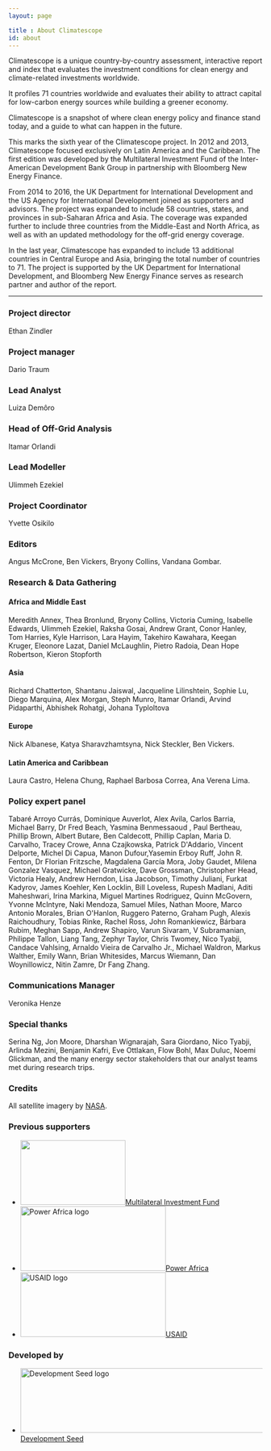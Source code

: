 ```yaml
---
layout: page

title : About Climatescope
id: about
---
```

Climatescope is a unique country-by-country assessment, interactive report and index that evaluates the investment conditions for clean energy and climate-related investments worldwide.

It profiles 71 countries worldwide and evaluates their ability to attract capital for low-carbon energy sources while building a greener economy.

Climatescope is a snapshot of where clean energy policy and finance stand today, and a guide to what can happen in the future.

This marks the sixth year of the Climatescope project. In 2012 and 2013, Climatescope focused exclusively on Latin America and the Caribbean. The first edition was developed by the Multilateral Investment Fund of the Inter-American Development Bank Group in partnership with Bloomberg New Energy Finance.

From 2014 to 2016, the UK Department for International Development and the US Agency for International Development  joined as supporters and advisors. The project was expanded to include 58 countries, states, and provinces in sub-Saharan Africa and Asia.  The coverage was expanded further to include three countries from the Middle-East and North Africa, as well as with an updated methodology for the off-grid energy coverage.

In the last year, Climatescope has expanded to include 13 additional countries in Central Europe and Asia, bringing the total number of countries to 71. The project is supported by the UK Department for International Development, and Bloomberg New Energy Finance serves as research partner and author of the report.

***

### Project director
Ethan Zindler

### Project manager
Dario Traum 

### Lead Analyst
Luiza Demôro

### Head of Off-Grid Analysis
Itamar Orlandi

### Lead Modeller 
Ulimmeh Ezekiel

### Project Coordinator
Yvette Osikilo

### Editors
Angus McCrone, Ben Vickers, Bryony Collins, Vandana Gombar.

### Research & Data Gathering

#### Africa and Middle East
Meredith Annex, Thea Bronlund, Bryony Collins, Victoria Cuming, Isabelle Edwards, Ulimmeh Ezekiel, Raksha Gosai, Andrew Grant, Conor Hanley, Tom Harries, Kyle Harrison, Lara Hayim, Takehiro Kawahara, Keegan Kruger, Eleonore Lazat, Daniel McLaughlin, Pietro Radoia, Dean Hope Robertson, Kieron Stopforth

#### Asia
Richard Chatterton, Shantanu Jaiswal, Jacqueline Lilinshtein, Sophie Lu, Diego Marquina, Alex Morgan, Steph Munro, Itamar Orlandi, Arvind Pidaparthi, Abhishek Rohatgi, Johana Typloltova 

#### Europe
Nick Albanese, Katya Sharavzhamtsyna, Nick Steckler, Ben Vickers.

#### Latin America and Caribbean
Laura Castro, Helena Chung, Raphael Barbosa Correa, Ana Verena Lima.

### Policy expert panel
Tabaré 	Arroyo Currás, Dominique Auverlot, Alex Avila, Carlos Barria, Michael Barry, Dr Fred Beach,
Yasmina Benmessaoud , Paul Bertheau, Phillip Brown, Albert Butare, Ben Caldecott, Phillip Caplan,
Maria D. Carvalho, Tracey Crowe, Anna Czajkowska, Patrick D'Addario, Vincent	 Delporte, Michel Di Capua, Manon Dufour,Yasemin Erboy Ruff, John R. Fenton, Dr Florian Fritzsche, Magdalena  García Mora, Joby Gaudet, Milena Gonzalez Vasquez, Michael  Gratwicke, Dave Grossman, Christopher  Head, Victoria  Healy, Andrew  Herndon, Lisa  Jacobson, Timothy Juliani, Furkat Kadyrov, James  Koehler, Ken Locklin, Bill Loveless, Rupesh Madlani, Aditi  Maheshwari, Irina Markina, Miguel	Martines Rodriguez, Quinn McGovern, Yvonne McIntyre, Naki Mendoza, Samuel  Miles, Nathan Moore, Marco Antonio Morales, Brian  O'Hanlon, Ruggero Paterno, Graham  Pugh, Alexis  Raichoudhury, Tobias	Rinke,
Rachel Ross, John  Romankiewicz, Bárbara Rubim, Meghan  Sapp, Andrew  Shapiro, Varun Sivaram, V Subramanian, Philippe Tallon, Liang Tang, Zephyr Taylor, Chris Twomey, Nico Tyabji, Candace Vahlsing,
Arnaldo	 Vieira de Carvalho Jr., Michael	Waldron, Markus Walther, Emily Wann, Brian Whitesides, Marcus	 Wiemann, Dan Woynillowicz, Nitin Zamre, Dr Fang Zhang.

### Communications Manager
Veronika Henze

### Special thanks
Serina Ng, Jon Moore, Dharshan Wignarajah, Sara Giordano, Nico Tyabji, Arlinda Mezini, Benjamin Kafri, Eve Ottlakan, Flow Bohl, Max Duluc, Noemi Glickman, and the many energy sector stakeholders that our analyst teams met during research trips.

### Credits
All satellite imagery by [NASA](http://earthobservatory.nasa.gov/?eocn=topnav&eoci=logo).

### Previous supporters
<ul class="logo-list">
  <li><a class="logo-fomin" href="http://www.fomin.org/" title="" target="_blank"><img width="208" height="128" alt="" src="{{ site.domain }}{{ site.path_prefix }}/assets/images/layout/logo-fomin-en-flat-pos.svg"><span>Multilateral Investment Fund</span></a></li>
  <li><a class="logo-powerafrica" href="http://www.usaid.gov/powerafrica" title="Visit Power Africa" target="_blank"><img width="288" height="128" alt="Power Africa logo" src="{{ site.domain }}{{ site.path_prefix }}/assets/images/layout/logo-powerafrica-flat-pos.svg"><span>Power Africa</span></a></li>
  <li><a class="logo-usaid" href="http://www.usaid.gov" title="Visit USAID"  target="_blank"><img width="288" height="128" alt="USAID logo" src="{{ site.domain }}{{ site.path_prefix }}/assets/images/layout/logo-usaid-flat-pos.svg" /><span>USAID</span></a></li>
</ul>

### Developed by
<ul class="logo-list">
  <li><a class="logo-devseed" href="http://developmentseed.org/" title="Visit Development Seed" target="_blank"><img width="750" height="128" alt="Development Seed logo" src="{{ site.domain }}{{ site.path_prefix }}/assets/images/layout/logo-devseed-flat-pos.svg" /><span>Development Seed</span></a></li>
</ul>
